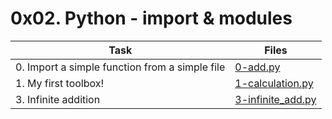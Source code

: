 # 0x02. Python - import & modules

|Task|Files|
|----|-----|
|0. Import a simple function from a simple file|[0-add.py](./0-add.py)|
|1. My first toolbox!|[1-calculation.py](./1-calculation.py)|
|3. Infinite addition|[3-infinite_add.py](./3-infinite_add.py)|

